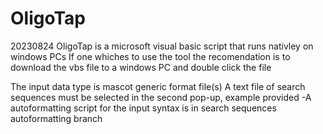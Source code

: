 # OligoTap
20230824
OligoTap is a microsoft visual basic script that runs nativley on windows PCs
If one whiches to use the tool the recomendation is to download the vbs file to a windows PC and double click the file

The input data type is  mascot generic format file(s)
A text file of search sequences must be selected in the second pop-up, example provided
  -A autoformatting script for the input syntax is in search sequences autoformatting branch
